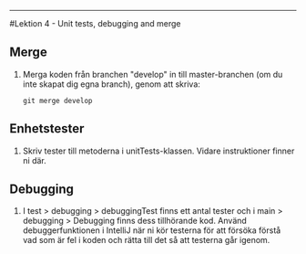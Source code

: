 ----
#Lektion 4 - Unit tests, debugging and merge

## Merge
1. Merga koden från branchen "develop" in till master-branchen (om du inte skapat dig egna branch), genom att skriva:

    `git merge develop`


## Enhetstester
1. Skriv tester till metoderna i unitTests-klassen. Vidare instruktioner finner ni där.


## Debugging
1. I test > debugging > debuggingTest finns ett antal tester och i main > debugging > Debugging finns dess tillhörande kod. Använd debuggerfunktionen i IntelliJ när ni kör testerna för att försöka förstå vad som är fel i koden och rätta till det så att testerna går igenom.